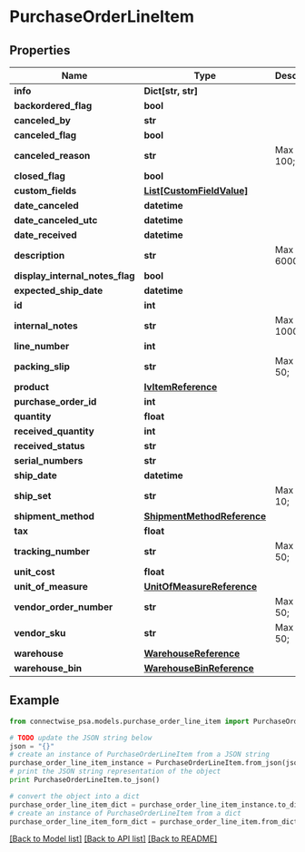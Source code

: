 # PurchaseOrderLineItem


## Properties
Name | Type | Description | Notes
------------ | ------------- | ------------- | -------------
**info** | **Dict[str, str]** |  | [optional] 
**backordered_flag** | **bool** |  | [optional] 
**canceled_by** | **str** |  | [optional] 
**canceled_flag** | **bool** |  | [optional] 
**canceled_reason** | **str** |  Max length: 100; | [optional] 
**closed_flag** | **bool** |  | [optional] 
**custom_fields** | [**List[CustomFieldValue]**](CustomFieldValue.md) |  | [optional] 
**date_canceled** | **datetime** |  | [optional] 
**date_canceled_utc** | **datetime** |  | [optional] 
**date_received** | **datetime** |  | [optional] 
**description** | **str** |  Max length: 6000; | 
**display_internal_notes_flag** | **bool** |  | [optional] 
**expected_ship_date** | **datetime** |  | [optional] 
**id** | **int** |  | [optional] 
**internal_notes** | **str** |  Max length: 1000; | [optional] 
**line_number** | **int** |  | 
**packing_slip** | **str** |  Max length: 50; | [optional] 
**product** | [**IvItemReference**](IvItemReference.md) |  | [optional] 
**purchase_order_id** | **int** |  | [optional] 
**quantity** | **float** |  | 
**received_quantity** | **int** |  | [optional] 
**received_status** | **str** |  | [optional] 
**serial_numbers** | **str** |  | [optional] 
**ship_date** | **datetime** |  | [optional] 
**ship_set** | **str** |  Max length: 10; | [optional] 
**shipment_method** | [**ShipmentMethodReference**](ShipmentMethodReference.md) |  | [optional] 
**tax** | **float** |  | [optional] 
**tracking_number** | **str** |  Max length: 50; | [optional] 
**unit_cost** | **float** |  | [optional] 
**unit_of_measure** | [**UnitOfMeasureReference**](UnitOfMeasureReference.md) |  | [optional] 
**vendor_order_number** | **str** |  Max length: 50; | [optional] 
**vendor_sku** | **str** |  Max length: 50; | [optional] 
**warehouse** | [**WarehouseReference**](WarehouseReference.md) |  | [optional] 
**warehouse_bin** | [**WarehouseBinReference**](WarehouseBinReference.md) |  | [optional] 

## Example

```python
from connectwise_psa.models.purchase_order_line_item import PurchaseOrderLineItem

# TODO update the JSON string below
json = "{}"
# create an instance of PurchaseOrderLineItem from a JSON string
purchase_order_line_item_instance = PurchaseOrderLineItem.from_json(json)
# print the JSON string representation of the object
print PurchaseOrderLineItem.to_json()

# convert the object into a dict
purchase_order_line_item_dict = purchase_order_line_item_instance.to_dict()
# create an instance of PurchaseOrderLineItem from a dict
purchase_order_line_item_form_dict = purchase_order_line_item.from_dict(purchase_order_line_item_dict)
```
[[Back to Model list]](../README.md#documentation-for-models) [[Back to API list]](../README.md#documentation-for-api-endpoints) [[Back to README]](../README.md)


